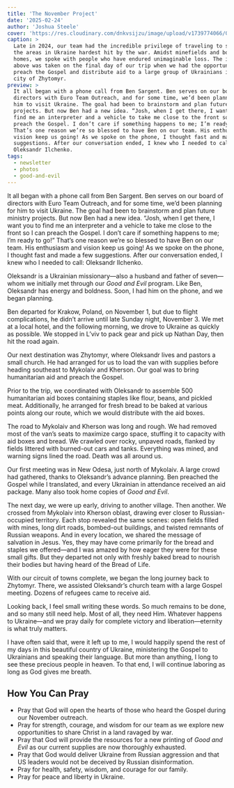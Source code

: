 ```yaml
---
title: 'The November Project'
date: '2025-02-24'
author: 'Joshua Steele'
cover: 'https://res.cloudinary.com/dnkvsijzu/image/upload/v1739774066/OFReport/2025-02-17-the-november-project/joshua-preaching-zhytomyr-1200-630_sikh8p.jpg'
caption: >
  Late in 2024, our team had the incredible privilege of traveling to some of
  the areas in Ukraine hardest hit by the war. Amidst minefields and bombed-out
  homes, we spoke with people who have endured unimaginable loss. The image
  above was taken on the final day of our trip when we had the opportunity to
  preach the Gospel and distribute aid to a large group of Ukrainians in the
  city of Zhytomyr.
preview: >
  It all began with a phone call from Ben Sargent. Ben serves on our board of
  directors with Euro Team Outreach, and for some time, we’d been planning for
  him to visit Ukraine. The goal had been to brainstorm and plan future ministry
  projects. But now Ben had a new idea. “Josh, when I get there, I want you to
  find me an interpreter and a vehicle to take me close to the front so I can
  preach the Gospel. I don’t care if something happens to me; I’m ready to go!”
  That’s one reason we’re so blessed to have Ben on our team. His enthusiasm and
  vision keep us going! As we spoke on the phone, I thought fast and made a few
  suggestions. After our conversation ended, I knew who I needed to call:
  Oleksandr Ilchenko.
tags:
  - newsletter
  - photos
  - good-and-evil
---
```


It all began with a phone call from Ben Sargent. Ben serves on our board of
directors with Euro Team Outreach, and for some time, we’d been planning for him
to visit Ukraine. The goal had been to brainstorm and plan future ministry
projects. But now Ben had a new idea. “Josh, when I get there, I want you to
find me an interpreter and a vehicle to take me close to the front so I can
preach the Gospel. I don’t care if something happens to me; I’m ready to go!”
That’s one reason we’re so blessed to have Ben on our team. His enthusiasm and
vision keep us going! As we spoke on the phone, I thought fast and made a few
suggestions. After our conversation ended, I knew who I needed to call:
Oleksandr Ilchenko.

<article-callout content="OFR-Nov-Dec-2024.pdf" :download="true" />

Oleksandr is a Ukrainian missionary—also a husband and father of seven—whom we
initially met through our _Good and Evil_ program. Like Ben, Oleksandr has
energy and boldness. Soon, I had him on the phone, and we began planning.

Ben departed for Krakow, Poland, on November 1, but due to flight complications,
he didn’t arrive until late Sunday night, November 3. We met at a local hotel,
and the following morning, we drove to Ukraine as quickly as possible. We
stopped in L’viv to pack gear and pick up Nathan Day, then hit the road again.

Our next destination was Zhytomyr, where Oleksandr lives and pastors a small
church. He had arranged for us to load the van with supplies before heading
southeast to Mykolaiv and Kherson. Our goal was to bring humanitarian aid and
preach the Gospel.

Prior to the trip, we coordinated with Oleksandr to assemble 500 humanitarian
aid boxes containing staples like flour, beans, and pickled meat. Additionally,
he arranged for fresh bread to be baked at various points along our route, which
we would distribute with the aid boxes.

The road to Mykolaiv and Kherson was long and rough. We had removed most of the
van’s seats to maximize cargo space, stuffing it to capacity with aid boxes and
bread. We crawled over rocky, unpaved roads, flanked by fields littered with
burned-out cars and tanks. Everything was mined, and warning signs lined the
road. Death was all around us.

Our first meeting was in New Odesa, just north of Mykolaiv. A large crowd had
gathered, thanks to Oleksandr’s advance planning. Ben preached the Gospel while
I translated, and every Ukrainian in attendance received an aid package. Many
also took home copies of _Good and Evil_.

The next day, we were up early, driving to another village. Then another. We
crossed from Mykolaiv into Kherson oblast, drawing ever closer to
Russian-occupied territory. Each stop revealed the same scenes: open fields
filled with mines, long dirt roads, bombed-out buildings, and twisted remnants
of Russian weapons. And in every location, we shared the message of salvation in
Jesus. Yes, they may have come primarily for the bread and staples we
offered—and I was amazed by how eager they were for these small gifts. But they
departed not only with freshly baked bread to nourish their bodies but having
heard of the Bread of Life.

With our circuit of towns complete, we began the long journey back to Zhytomyr.
There, we assisted Oleksandr’s church team with a large Gospel meeting. Dozens
of refugees came to receive aid.

Looking back, I feel small writing these words. So much remains to be done, and
so many still need help. Most of all, they need Him. Whatever happens to
Ukraine—and we pray daily for complete victory and liberation—eternity is what
truly matters.

I have often said that, were it left up to me, I would happily spend the rest of
my days in this beautiful country of Ukraine, ministering the Gospel to
Ukrainians and speaking their language. But more than anything, I long to see
these precious people in heaven. To that end, I will continue laboring as long
as God gives me breath.

## How You Can Pray

- Pray that God will open the hearts of those who heard the Gospel during our
  November outreach.
- Pray for strength, courage, and wisdom for our team as we explore new
  opportunities to share Christ in a land ravaged by war.
- Pray that God will provide the resources for a new printing of _Good and Evil_
  as our current supplies are now thoroughly exhausted.
- Pray that God would deliver Ukraine from Russian aggression and that US
  leaders would not be deceived by Russian disinformation.
- Pray for health, safety, wisdom, and courage for our family.
- Pray for peace and liberty in Ukraine.
